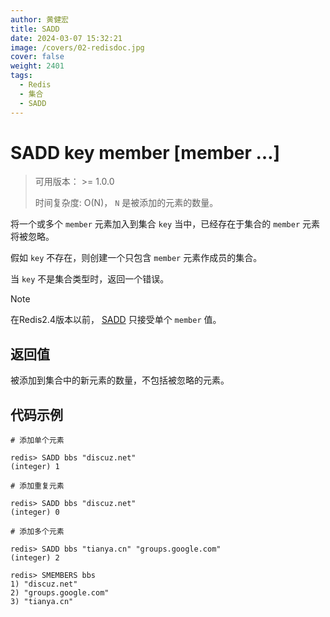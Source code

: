 ```yaml
---
author: 黄健宏
title: SADD
date: 2024-03-07 15:32:21
image: /covers/02-redisdoc.jpg
cover: false
weight: 2401
tags:
  - Redis
  - 集合
  - SADD
---
```


# SADD key member [member …]

> 可用版本： >= 1.0.0
> 
> 时间复杂度: O(N)， `N` 是被添加的元素的数量。

将一个或多个 `member` 元素加入到集合 `key` 当中，已经存在于集合的 `member` 元素将被忽略。

假如 `key` 不存在，则创建一个只包含 `member` 元素作成员的集合。

当 `key` 不是集合类型时，返回一个错误。

Note

在Redis2.4版本以前， [SADD](../../02-redisdoc/04-set/01-sadd/) 只接受单个 `member` 值。

## 返回值

被添加到集合中的新元素的数量，不包括被忽略的元素。

## 代码示例

```shell
# 添加单个元素

redis> SADD bbs "discuz.net"
(integer) 1

# 添加重复元素

redis> SADD bbs "discuz.net"
(integer) 0

# 添加多个元素

redis> SADD bbs "tianya.cn" "groups.google.com"
(integer) 2

redis> SMEMBERS bbs
1) "discuz.net"
2) "groups.google.com"
3) "tianya.cn"
```